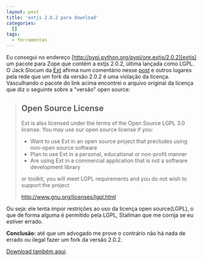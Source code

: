 ```yaml
--- 
layout: post
title: 'extjs 2.0.2 para download'
categories: 
  []
tags:
  - ferramentas
---
```



Eu consegui no endereço [http://pypi.python.org/pypi/ore.extjs/2.0.2][extjs] um pacote para Zope que contém a extjs 2.0.2, última lançada como LGPL. O Jack Slocum da [Ext][ext] afirma num comentário nesse [post][post] e outros lugares pela rede que um fork da versão 2.0.2 é uma violação da licença. Vasculhando o pacote do link acima encontrei o arquivo original da licença que diz o seguinte sobre a "versão" open source:

> Open Source License
> ------------------------------------------------------------------------------------------
> 
> Ext is also licensed under the terms of the Open Source LGPL 3.0 license. You may use our open source license if you:
> 
>  * Want to use Ext in an open source project that precludes using non-open source software
>  * Plan to use Ext in a personal, educational or non-profit manner
>  * Are using Ext in a commercial application that is not a software development library 
> 
> or toolkit, you will meet LGPL requirements and you do not wish to support the project
> 
> http://www.gnu.org/licenses/lgpl.html

Ou seja: ele tenta impor restrições ao uso da licença open source(LGPL), o que de forma alguma é permitido pela LGPL, Stallman que me corrija se eu estiver errado.

**Conclusão:** até que um advogado me prove o contrário não há nada de errado ou ilegal fazer um fork da versão 2.0.2.

[Download também aqui][download].

[download]: http://mergulhao.info/assets/2008/4/29/ore.extjs-2.0.2-py2.5.egg
[post]: http://www.alittlemadness.com/2008/04/24/ext-discovers-step-2-of-the-slashdot-business-model
[extjs]: http://pypi.python.org/pypi/ore.extjs/2.0.2
[ext]: http://extjs.com/


